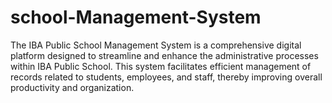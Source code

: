# school-Management-System
The IBA Public School Management System is a comprehensive digital platform designed to streamline and enhance the administrative processes within IBA Public School. This system facilitates efficient management of records related to students, employees, and staff, thereby improving overall productivity and organization.
